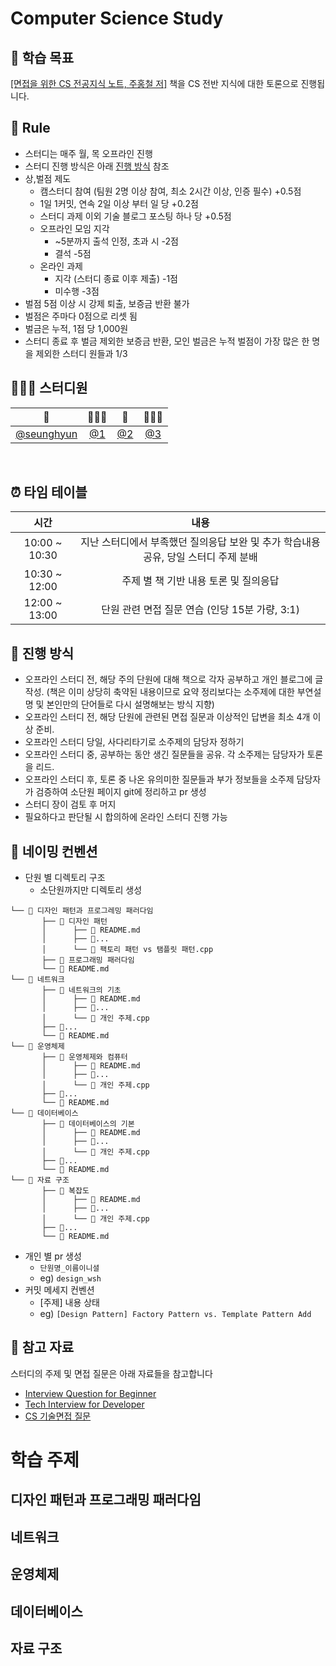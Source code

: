 # Computer Science Study



## 🎯 학습 목표
[[면접을 위한 CS 전공지식 노트, 주홍철 저]](http://www.yes24.com/Product/Goods/108887922) 책을 CS 전반 지식에 대한 토론으로 진행됩니다.



## 🌳 Rule
- 스터디는 매주 월, 목 오프라인 진행
- 스터디 진행 방식은 아래 [진행 방식](https://github.com/SeunghyunWoo99/cs-study/blob/main/README.md#-%EC%A7%84%ED%96%89-%EB%B0%A9%EC%8B%9D) 참조
- 상,벌점 제도
  - 캠스터디 참여 (팀원 2명 이상 참여, 최소 2시간 이상, 인증 필수) +0.5점
  - 1일 1커밋, 연속 2일 이상 부터 일 당 +0.2점
  - 스터디 과제 이외 기술 블로그 포스팅 하나 당 +0.5점
  - 오프라인 모임 지각
    - ~5분까지 출석 인정, 초과 시 -2점
    - 결석 -5점
  - 온라인 과제
    - 지각 (스터디 종료 이후 제출) -1점
    - 미수행 -3점
- 벌점 5점 이상 시 강제 퇴출, 보증금 반환 불가
- 벌점은 주마다 0점으로 리셋 됨
- 벌금은 누적, 1점 당 1,000원
- 스터디 종료 후 벌금 제외한 보증금 반환, 모인 벌금은 누적 벌점이 가장 많은 한 명을 제외한 스터디 원들과 1/3



## 👩🏻‍💻 스터디원

| 🫧 | 👩🏻‍💻 | 🐰 | 🧑🏻‍💻 |
| :--------------------------------------------------------------------------: | :--------------------------------------------------------------------------: | :--------------------------------------------------------------------------: | :--------------------------------------------------------------------------: |
|                   [@seunghyun](https://github.com/seunghyunwoo99)                   |                [@1](https://github.com/1)                |                   [@2](https://github.com/2)                   |                   [@3](https://github.com/3)                   |

</br>



## ⏰ 타임 테이블

|     시간      |             내용              |
| :-----------: | :---------------------------: |
| 10:00 ~ 10:30 | 지난 스터디에서 부족했던 질의응답 보완 및 추가 학습내용 공유, 당일 스터디 주제 분배 |
| 10:30 ~ 12:00 |           주제 별 책 기반 내용 토론 및 질의응답           |
| 12:00 ~ 13:00 |       단원 관련 면접 질문 연습 (인당 15분 가량, 3:1)        |



## 📓 진행 방식

- 오프라인 스터디 전, 해당 주의 단원에 대해 책으로 각자 공부하고 개인 블로그에 글 작성. (책은 이미 상당히 축약된 내용이므로 요약 정리보다는 소주제에 대한 부연설명 및 본인만의 단어들로 다시 설명해보는 방식 지향)
- 오프라인 스터디 전, 해당 단원에 관련된 면접 질문과 이상적인 답변을 최소 4개 이상 준비.
- 오프라인 스터디 당일, 사다리타기로 소주제의 담당자 정하기
- 오프라인 스터디 중, 공부하는 동안 생긴 질문들을 공유. 각 소주제는 담당자가 토론을 리드.
- 오프라인 스터디 후, 토론 중 나온 유의미한 질문들과 부가 정보들을 소주제 담당자가 검증하여 소단원 페이지 git에 정리하고 pr 생성
- 스터디 장이 검토 후 머지
- 필요하다고 판단될 시 합의하에 온라인 스터디 진행 가능



## 🌱 네이밍 컨벤션
- 단원 별 디렉토리 구조
  - 소단원까지만 디렉토리 생성
```
└── 📂 디자인 패턴과 프로그레밍 패러다임
       ├── 📂 디자인 패턴
       │      ├── 💾 README.md
       │      ├── 💾...
       │      └── 💾 팩토리 패턴 vs 탬플릿 패턴.cpp
       ├── 📂 프로그래밍 패러다임
       └── 💾 README.md
└── 📂 네트워크
       ├── 📂 네트워크의 기초
       │      ├── 💾 README.md
       │      ├── 💾...
       │      └── 💾 개인 주제.cpp
       ├── 📂...
       └── 💾 README.md
└── 📂 운영체제
       ├── 📂 운영체제와 컴퓨터
       │      ├── 💾 README.md
       │      ├── 💾...
       │      └── 💾 개인 주제.cpp
       ├── 📂...
       └── 💾 README.md
└── 📂 데이터베이스
       ├── 📂 데이터베이스의 기본
       │      ├── 💾 README.md
       │      ├── 💾...
       │      └── 💾 개인 주제.cpp
       ├── 📂...
       └── 💾 README.md
└── 📂 자료 구조
       ├── 📂 복잡도
       │      ├── 💾 README.md
       │      ├── 💾...
       │      └── 💾 개인 주제.cpp
       ├── 📂...
       └── 💾 README.md
```
- 개인 별 pr 생성
  - `단원명_이름이니셜`
  - eg) `design_wsh`
- 커밋 메세지 컨벤션
  - [주제] 내용 상태
  - eg) `[Design Pattern] Factory Pattern vs. Template Pattern Add` 




## 🔗 참고 자료
스터디의 주제 및 면접 질문은 아래 자료들을 참고합니다
- [Interview Question for Beginner](https://github.com/JaeYeopHan/Interview_Question_for_Beginner)
- [Tech Interview for Developer](https://github.com/gyoogle/tech-interview-for-developer)
- [CS 기술면접 질문](https://mangkyu.tistory.com/88)






# 학습 주제


## 디자인 패턴과 프로그래밍 패러다임




## 네트워크


  

## 운영체제




## 데이터베이스




##  자료 구조




